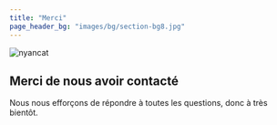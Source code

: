 ```yaml
---
title: "Merci"
page_header_bg: "images/bg/section-bg8.jpg"
---
```


![nyancat](/images/nyancat.gif)

## Merci de nous avoir contacté

Nous nous efforçons de répondre à toutes les questions, donc à très bientôt.
